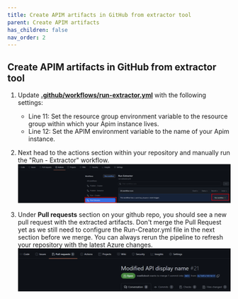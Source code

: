 ```yaml
---
title: Create APIM artifacts in GitHub from extractor tool
parent: Create APIM artifacts
has_children: false
nav_order: 2
---
```



## Create APIM artifacts in GitHub from extractor tool


1. Update [**.github/workflows/run-extractor.yml**](https://github.com/Azure/apiops/blob/main/.github/workflows/run-extractor.yaml) with the following settings:
    - Line 11: Set the resource group environment variable to the resource group within which your Apim instance lives.
    - Line 12:  Set the APIM environment variable to the name of your  Apim instance.
2. Next head to the actions section within your repository and manually run the  "Run - Extractor" workflow. ![pipeline variable group](../../assets/images/GithubActionsRunExtractor.png)

3. Under **Pull requests** section on your github repo, you should see a new pull request with the extracted artifacts. Don't merge the Pull Request yet as we still need to configure the Run-Creator.yml file in the next section before we merge. You can always rerun the pipeline to refresh your repository with the latest Azure changes.
![create-pr-extractor](../../assets/images/PullRequest.png) 
    


